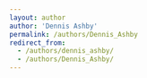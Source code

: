 ```yaml
---
layout: author
author: 'Dennis Ashby'
permalink: /authors/Dennis_Ashby
redirect_from:
  - /authors/dennis_ashby/
  - /authors/Dennis_Ashby/
---
```

